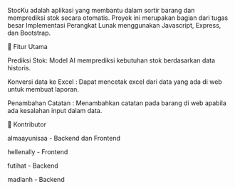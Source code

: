 StocKu adalah aplikasi yang membantu dalam sortir barang dan memprediksi stok secara otomatis. Proyek ini merupakan bagian dari tugas besar Implementasi Perangkat Lunak menggunakan Javascript, Express, dan Bootstrap.


🚀 Fitur Utama

Prediksi Stok: Model AI memprediksi kebutuhan stok berdasarkan data historis.

Konversi data ke Excel : Dapat mencetak excel dari data yang ada di web untuk membuat laporan.

Penambahan Catatan : Menambahkan catatan pada barang di web apabila ada kesalahan input dalam data.

📌 Kontributor

almaayunisaa - Backend dan Frontend

hellenally - Frontend

futihat - Backend

madlanh - Backend
